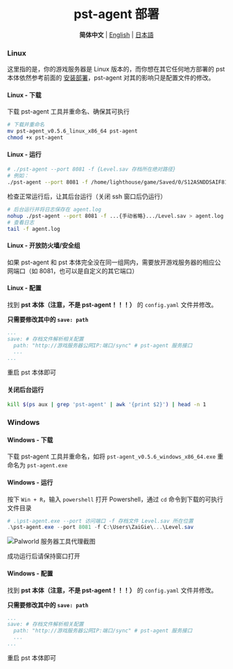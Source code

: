 <h1 align='center'>pst-agent 部署</h1>

<p align="center">
   <strong>简体中文</strong> | <a href="/README.agent.en.md">English</a> | <a href="/README.agent.ja.md">日本語</a>
</p>

### Linux

这里指的是，你的游戏服务器是 Linux 版本的，而你想在其它任何地方部署的 pst 本体依然参考前面的 [安装部署](./README.md#安装部署)，pst-agent 对其的影响只是配置文件的修改。

#### Linux - 下载

下载 pst-agent 工具并重命名、确保其可执行

```bash
# 下载并重命名
mv pst-agent_v0.5.6_linux_x86_64 pst-agent
chmod +x pst-agent
```

#### Linux - 运行

```bash
# ./pst-agent --port 8081 -f {Level.sav 存档所在绝对路径}
# 例如：
./pst-agent --port 8081 -f /home/lighthouse/game/Saved/0/S12ASNDDSAIF813412EERGH1EF134/Level.sav
```

检查正常运行后，让其后台运行（关闭 ssh 窗口后仍运行）

```bash
# 后台运行并将日志保存在 agent.log
nohup ./pst-agent --port 8081 -f ...{手动省略}.../Level.sav > agent.log 2>&1 &
# 查看日志
tail -f agent.log
```

#### Linux - 开放防火墙/安全组

如果 pst-agent 和 pst 本体完全没在同一组网内，需要放开游戏服务器的相应公网端口（如 8081，也可以是自定义的其它端口）

#### Linux - 配置

找到 **pst 本体（注意，不是 pst-agent！！！）** 的 `config.yaml` 文件并修改。

**只需要修改其中的 `save: path`**

```yaml
...
save: # 存档文件解析相关配置
  path: "http://游戏服务器公网IP:端口/sync" # pst-agent 服务接口
  ...
...
```

重启 pst 本体即可

#### 关闭后台运行

```bash
kill $(ps aux | grep 'pst-agent' | awk '{print $2}') | head -n 1
```

### Windows

#### Windows - 下载

下载 pst-agent 工具并重命名，如将 `pst-agent_v0.5.6_windows_x86_64.exe` 重命名为 `pst-agent.exe`

#### Windows - 运行

按下 `Win + R`，输入 `powershell` 打开 Powershell，通过 `cd` 命令到下载的可执行文件目录

```powershell
# .\pst-agent.exe --port 访问端口 -f 存档文件 Level.sav 所在位置
.\pst-agent.exe --port 8081 -f C:\Users\ZaiGie\...\Level.sav
```

![Palworld 服务器工具代理截图](./docs/img/windows_agent.png)

成功运行后请保持窗口打开

#### Windows - 配置

找到 **pst 本体（注意，不是 pst-agent！！！）** 的 `config.yaml` 文件并修改。

**只需要修改其中的 `save: path`**

```yaml
...
save: # 存档文件解析相关配置
  path: "http://游戏服务器公网IP:端口/sync" # pst-agent 服务接口
  ...
...
```

重启 pst 本体即可
